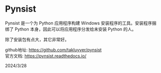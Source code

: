 # Pynsist

Pynsist 是一个为 Python 应用程序构建 Windows 安装程序的工具。安装程序捆绑了 Python 本身，因此可以将应用程序分发给未安装 Python 的人。  

除了安装包有点大，其它非常好。  

github地址: https://github.com/takluyver/pynsist  
官方文档: https://pynsist.readthedocs.io/  


2024/3/28  

